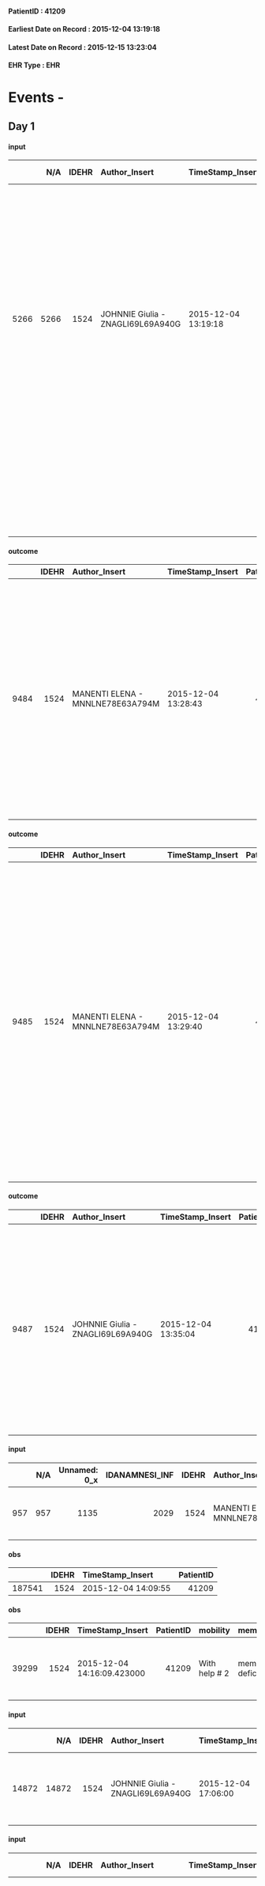 
#### PatientID : 41209
#### Earliest Date on Record : 2015-12-04 13:19:18
#### Latest Date on Record : 2015-12-15 13:23:04
#### EHR Type : EHR

# Events - 

## Day 1

#### input
|      |    N/A |   IDEHR | Author_Insert                     | TimeStamp_Insert    | EHRType   |   PatientID |   IDDigitalSignDocument | persone_vicine   |   Unnamed: 0_y |   IDANAMNESI_MED |   Non_Rilevabile_y | Note_Non_Rilevabile_y   | diagnosis                                                                                                                                                                                                                                                                                                                            |
|-----:|-------:|--------:|:----------------------------------|:--------------------|:----------|------------:|------------------------:|:-----------------|---------------:|-----------------:|-------------------:|:------------------------|:-------------------------------------------------------------------------------------------------------------------------------------------------------------------------------------------------------------------------------------------------------------------------------------------------------------------------------------|
| 5266 |   5266 |    1524 | JOHNNIE Giulia - ZNAGLI69L69A940G | 2015-12-04 13:19:18 | EHR       |       41209 |                  204978 | N/A              |           2791 |             3217 |                  0 | NR                      | Pz affetta da neoplasia renale sin a cellule chiare (voluminosa massa di 9,5x10 cm, ottobre 2015), mts polmonari diffuse (09/2014), pleuriche (10/2015), linfonodali mediastiniche, uterine (probabili), strato adiposo parete addominale (un nodulo solido di 15 mm). Versamento pleurico dx (a ottobre '15 sottoposto a talcaggio) |
|      |        |         |                                   |                     |           |             |                         |                  |                |                  |                    |                         | IN ANAMNESI: quadrantectomia mammaria sin nel 1996 per neoplasia; FA permanente; BPCO; diabete mellito tipo 2                                                                                                                                                                                                                        |

#### outcome
|      |   IDEHR | Author_Insert                    | TimeStamp_Insert    |   PatientID |   IDDigitalSignDocument |   IDPAI_VIDAS | opt_problem                                                |   opt_problem_num | opt_obiettivo                                                                                                   |   opt_obiettivo_num | ds_note                            | opt_stato_problema   |   opt_stato_problema_num | opt_interventi                                                                                                                                                                                                                                                                                                             |   opt_interventi_num |
|-----:|--------:|:---------------------------------|:--------------------|------------:|------------------------:|--------------:|:-----------------------------------------------------------|------------------:|:----------------------------------------------------------------------------------------------------------------|--------------------:|:-----------------------------------|:---------------------|-------------------------:|:---------------------------------------------------------------------------------------------------------------------------------------------------------------------------------------------------------------------------------------------------------------------------------------------------------------------------|---------------------:|
| 9484 |    1524 | MANENTI ELENA - MNNLNE78E63A794M | 2015-12-04 13:28:43 |       41209 |                  204999 |         11513 | Alteration or risk of impairment of lung function # 26 = 0 |                 3 | The patient will present deeper breaths with effective removal of the pulmonary secretions, if present # 43 = 0 |                   4 | pleural effusion, dyspnea at rest. | Open Problem # 1     |                        1 | Implementation PAI - Place the patient in a semi-sitting position and, if necessary, administer O2 therapy # 225 = 0; PAI Implementation - Have the patient breathe deeply and slowly # 226 = 0; PAI Implementation - Maintain adequate air humidification # 227 = 0; PAI Implementation - Monitor fluid balance # 228 = 0 |                    4 |

#### outcome
|      |   IDEHR | Author_Insert                    | TimeStamp_Insert    |   PatientID |   IDDigitalSignDocument |   IDPAI_VIDAS | opt_problem                         |   opt_problem_num | opt_obiettivo                                                                                                                                                                                           |   opt_obiettivo_num | opt_stato_problema   |   opt_stato_problema_num | opt_interventi                                                                                                                                                                                                                                                                                                                                                                                 |   opt_interventi_num |
|-----:|--------:|:---------------------------------|:--------------------|------------:|------------------------:|--------------:|:------------------------------------|------------------:|:--------------------------------------------------------------------------------------------------------------------------------------------------------------------------------------------------------|--------------------:|:---------------------|-------------------------:|:-----------------------------------------------------------------------------------------------------------------------------------------------------------------------------------------------------------------------------------------------------------------------------------------------------------------------------------------------------------------------------------------------|---------------------:|
| 9485 |    1524 | MANENTI ELENA - MNNLNE78E63A794M | 2015-12-04 13:29:40 |       41209 |                  205000 |         11514 | Deficit in the care of s√® # 25 = 0 |                 4 | Keep the remaining capacit√ † ¬ † in taking care of s√®, helping the patient to accept their limitations, considering himself in a realistic and objective (eating, bathing, dressing, delete) # 40 = 0 |                   4 | Open Problem # 1     |                        1 | Implementation PAI - Guarantee the patient's choices based on his / her desires # 92 = 0; Implementation PAI - Replace with respect to the already compromised activities # 93 = 0; Implementation PAI - Guarantee the right privacy # 91 = 0; Implementation PAI - Help the patient in the activities in which there is still participation by maintaining a non-judgmental attitude # 94 = 0 |                    4 |

#### outcome
|      |   IDEHR | Author_Insert                     | TimeStamp_Insert    |   PatientID |   IDDigitalSignDocument |   IDPAI_VIDAS | opt_problem                                                                |   opt_problem_num | opt_obiettivo                                                   |   opt_obiettivo_num | opt_stato_problema   |   opt_stato_problema_num | opt_interventi                                                                                                                                                                                                                                                                   |   opt_interventi_num |
|-----:|--------:|:----------------------------------|:--------------------|------------:|------------------------:|--------------:|:---------------------------------------------------------------------------|------------------:|:----------------------------------------------------------------|--------------------:|:---------------------|-------------------------:|:---------------------------------------------------------------------------------------------------------------------------------------------------------------------------------------------------------------------------------------------------------------------------------|---------------------:|
| 9487 |    1524 | JOHNNIE Giulia - ZNAGLI69L69A940G | 2015-12-04 13:35:04 |       41209 |                  205014 |         11516 | Alteration of comfort associated with chronic pain and / or acute # 29 = 0 |                 2 | The patient riferir√ † ¬ † a satisfactory pain control # 56 = 0 |                   1 | Open Problem # 1     |                        1 | Implementation PAI - Therapeutic adjustment # 441 = 0; Implementation PAI - Evaluate the efficacy of drug administration # 443 = 0; Counseling - Sharing with the patient the therapeutic path # 444 = 0; Counseling - Sharing with the caregiver the therapeutic path # 445 = 0 |                    2 |

#### input
|     |    N/A |   Unnamed: 0_x |   IDANAMNESI_INF |   IDEHR | Author_Insert                    | TimeStamp_Insert           | EHRType   |   PatientID |   IDDigitalSignDocument |   Non_Rilevabile_x | Note_Non_Rilevabile_x   | perc_salute                                         | elimination           | rapporti_fam   | persone_vicine     | Caregiver   | Religion     |
|----:|-------:|---------------:|-----------------:|--------:|:---------------------------------|:---------------------------|:----------|------------:|------------------------:|-------------------:|:------------------------|:----------------------------------------------------|:----------------------|:---------------|:-------------------|:------------|:-------------|
| 957 |    957 |           1135 |             2029 |    1524 | MANENTI ELENA - MNNLNE78E63A794M | 2015-12-04 13:55:16.397000 | EHR       |       41209 |                  205063 |                  0 | NR                      | perdit√ † Performance # 0, # 4 episodes of wheezing | constipated bowel # 1 | is # 0         | son lives in Turin | daughter    | Catholic # 0 |

#### obs
|        |   IDEHR | TimeStamp_Insert    |   PatientID |
|-------:|--------:|:--------------------|------------:|
| 187541 |    1524 | 2015-12-04 14:09:55 |       41209 |

#### obs
|       |   IDEHR | TimeStamp_Insert           |   PatientID | mobility      | memory_deficit      | active_diuresis     | asthenia   | dyspnoea    | motor_performance                                                                                  | cognitive_state   |
|------:|--------:|:---------------------------|------------:|:--------------|:--------------------|:--------------------|:-----------|:------------|:---------------------------------------------------------------------------------------------------|:------------------|
| 39299 |    1524 | 2015-12-04 14:16:09.423000 |       41209 | With help # 2 | memory deficits # 0 | active diuresis # 0 | Severe # 2 | at rest # 0 | 30% - Patient with directions to the hospital or home hospitalization, intensive home support # 03 | Polished # 2      |

#### input
|       |    N/A |   IDEHR | Author_Insert                     | TimeStamp_Insert    | EHRType   |   PatientID |   IDDigitalSignDocument | persone_vicine   |   Unnamed: 0_y.1 |   IDDIAGNOSI_ICD |   Non_Rilevabile_y.1 | Note_Non_Rilevabile_y.1   | I_ICD                                                   | II_ICD                                             | III_ICD                                           | IV_ICD                                                                               | V_ICD                                                                                     | VI_ICD                                                            | I_Anno   | II_Anno   | III_Anno   | IV_Anno   | They go   | I_Mese   |
|------:|-------:|--------:|:----------------------------------|:--------------------|:----------|------------:|------------------------:|:-----------------|-----------------:|-----------------:|---------------------:|:--------------------------|:--------------------------------------------------------|:---------------------------------------------------|:--------------------------------------------------|:-------------------------------------------------------------------------------------|:------------------------------------------------------------------------------------------|:------------------------------------------------------------------|:---------|:----------|:-----------|:----------|:----------|:---------|
| 14872 |  14872 |    1524 | JOHNNIE Giulia - ZNAGLI69L69A940G | 2015-12-04 17:06:00 | EHR       |       41209 |                  205310 | N/A              |              433 |              433 |                    0 | NR                        | 1890 - Tumori maligni del rene, eccetto la pelvi#2123=0 | 1970 - Tumori maligni secondari del polmone#2148=0 | 1972 - Tumori maligni secondari del pleura#2150=0 | 1961 - Tumori maligni secondari e non specificati dei linfonodi intratoracici#2141=0 | 19882 - Tumori maligni secondari di tumori maligni secondari degli organi genitali#2166=0 | 19889 - Tumori maligni secondari di altre sedi specificate#2167=0 | 2015#55  | 2014#54   | 2015#55    | 2015#55   | 2015#55   | 10#10    |

#### input
|      |    N/A |   IDEHR | Author_Insert                     | TimeStamp_Insert    | EHRType   |   PatientID |   IDDigitalSignDocument | persone_vicine   |   Unnamed: 0_y |   IDANAMNESI_MED |   Non_Rilevabile_y | Note_Non_Rilevabile_y   | diagnosis                                                                                                                                                                                                                                                                                                                            |
|-----:|-------:|--------:|:----------------------------------|:--------------------|:----------|------------:|------------------------:|:-----------------|---------------:|-----------------:|-------------------:|:------------------------|:-------------------------------------------------------------------------------------------------------------------------------------------------------------------------------------------------------------------------------------------------------------------------------------------------------------------------------------|
| 5267 |   5267 |    1524 | JOHNNIE Giulia - ZNAGLI69L69A940G | 2015-12-04 17:06:53 | EHR       |       41209 |                  205311 | N/A              |           2792 |             3218 |                  0 | NR                      | Pz affetta da neoplasia renale sin a cellule chiare (voluminosa massa di 9,5x10 cm, ottobre 2015), mts polmonari diffuse (09/2014), pleuriche (10/2015), linfonodali mediastiniche, uterine (probabili), strato adiposo parete addominale (un nodulo solido di 15 mm). Versamento pleurico dx (a ottobre '15 sottoposto a talcaggio) |
|      |        |         |                                   |                     |           |             |                         |                  |                |                  |                    |                         | IN ANAMNESI: quadrantectomia mammaria sin nel 1996 per neoplasia; FA permanente; BPCO; diabete mellito tipo 2                                                                                                                                                                                                                        |

#### input
|       |    N/A |   IDEHR | Author_Insert                        | TimeStamp_Insert    | EHRType   |   PatientID |   IDDigitalSignDocument | persone_vicine   |   Unnamed: 0_y.1 |   IDDIAGNOSI_ICD |   Non_Rilevabile_y.1 | Note_Non_Rilevabile_y.1   | I_ICD                                                   | II_ICD                                             | III_ICD                                           | IV_ICD                                                                               | V_ICD                                                                                     | VI_ICD                                                            | I_Anno   | II_Anno   | III_Anno   | IV_Anno   | They go   | I_Mese   |
|------:|-------:|--------:|:-------------------------------------|:--------------------|:----------|------------:|------------------------:|:-----------------|-----------------:|-----------------:|---------------------:|:--------------------------|:--------------------------------------------------------|:---------------------------------------------------|:--------------------------------------------------|:-------------------------------------------------------------------------------------|:------------------------------------------------------------------------------------------|:------------------------------------------------------------------|:---------|:----------|:-----------|:----------|:----------|:---------|
| 14874 |  14874 |    1524 | Calamida Fabrizio - CLMFRZ71S19F205R | 2015-12-04 17:10:36 | EHR       |       41209 |                  205321 | N/A              |              435 |              435 |                    0 | NR                        | 1890 - Tumori maligni del rene, eccetto la pelvi#2123=0 | 1970 - Tumori maligni secondari del polmone#2148=0 | 1972 - Tumori maligni secondari del pleura#2150=0 | 1961 - Tumori maligni secondari e non specificati dei linfonodi intratoracici#2141=0 | 19882 - Tumori maligni secondari di tumori maligni secondari degli organi genitali#2166=0 | 19889 - Tumori maligni secondari di altre sedi specificate#2167=0 | 2015#55  | 2014#54   | 2015#55    | 2015#55   | 2015#55   | 10#10    |

#### obs
|       |   IDEHR | TimeStamp_Insert           |   PatientID | personal_hygiene   | urine_elimination   | mobility      | memory_deficit      | active_diuresis     | asthenia   | dyspnoea    | motor_performance                                                                                  | mood                | diet            | cognitive_state   | feces_elimination   | consumption_help   |
|------:|--------:|:---------------------------|------------:|:-------------------|:--------------------|:--------------|:--------------------|:--------------------|:-----------|:------------|:---------------------------------------------------------------------------------------------------|:--------------------|:----------------|:------------------|:--------------------|:-------------------|
| 39313 |    1524 | 2015-12-04 17:14:25.383000 |       41209 | Employee # 4       | Employee # 4        | With help # 2 | memory deficits # 0 | active diuresis # 0 | Severe # 2 | at rest # 0 | 30% - Patient with directions to the hospital or home hospitalization, intensive home support # 03 | Closing itself # 01 | Homogenized # 2 | Polished # 2      | Employee # 4        | # 4 employees      |

#### obs
|        |   IDEHR | TimeStamp_Insert    |   PatientID |
|-------:|--------:|:--------------------|------------:|
| 187575 |    1524 | 2015-12-04 17:15:28 |       41209 |

#### obs
|        |   IDEHR | TimeStamp_Insert    |   PatientID |
|-------:|--------:|:--------------------|------------:|
| 136335 |    1524 | 2015-12-04 17:43:33 |       41209 |

#### obs
|        |   IDEHR | TimeStamp_Insert    |   PatientID |
|-------:|--------:|:--------------------|------------:|
| 187609 |    1524 | 2015-12-05 05:38:37 |       41209 |

#### obs
|       |   IDEHR | TimeStamp_Insert           |   PatientID | chk_ausili_presidi                   | dyspnoea    |
|------:|--------:|:---------------------------|------------:|:-------------------------------------|:------------|
| 84980 |    1524 | 2015-12-05 05:38:47.170000 |       41209 | absorbency # 0; bladder catheter # 3 | at rest # 0 |

#### obs
|        |   IDEHR | TimeStamp_Insert    |   PatientID |
|-------:|--------:|:--------------------|------------:|
| 136351 |    1524 | 2015-12-05 05:39:59 |       41209 |

#### obs
|       |   IDEHR | TimeStamp_Insert           |   PatientID | opt_cooperation   | chk_ausili_presidi                   | opt_care_giver   | asthenia   | dyspnoea    | motor_performance                                                | body_temp    | mood                              | diet     | cognitive_state   | consumption_help   |
|------:|--------:|:---------------------------|------------:|:------------------|:-------------------------------------|:-----------------|:-----------|:------------|:-----------------------------------------------------------------|:-------------|:----------------------------------|:---------|:------------------|:-------------------|
| 85001 |    1524 | 2015-12-05 12:21:43.283000 |       41209 | Collaborating # 0 | absorbency # 0; bladder catheter # 3 | This # 0         | Severe # 2 | at rest # 0 | unable to walk, transfers difficolt√ † with support operator # 3 | Apyrexia # 1 | demoralization # 03; sadness # 11 | soft # 1 | Polished # 2      | help with # 2      |

#### obs
|        |   IDEHR | TimeStamp_Insert    |   PatientID |
|-------:|--------:|:--------------------|------------:|
| 136368 |    1524 | 2015-12-05 12:22:15 |       41209 |


## Day 2

#### obs
|        |   IDEHR | TimeStamp_Insert    |   PatientID |
|-------:|--------:|:--------------------|------------:|
| 187634 |    1524 | 2015-12-05 13:53:53 |       41209 |

#### obs
|       |   IDEHR | TimeStamp_Insert           |   PatientID | chk_ausili_presidi                   | chk_ausili_incont   | asthenia   | dyspnoea    | body_temp    | agitation_behavior_freq   | diet            | cognitive_state          |
|------:|--------:|:---------------------------|------------:|:-------------------------------------|:--------------------|:-----------|:------------|:-------------|:--------------------------|:----------------|:-------------------------|
| 85012 |    1524 | 2015-12-05 16:06:17.050000 |       41209 | absorbency # 0; bladder catheter # 3 | absorbency # 0      | light # 0  | at rest # 0 | Apyrexia # 1 | quiet # 0                 | homogenized # 2 | confused - sometimes # 0 |

#### obs
|        |   IDEHR | TimeStamp_Insert    |   PatientID |
|-------:|--------:|:--------------------|------------:|
| 136380 |    1524 | 2015-12-05 16:07:36 |       41209 |

#### obs
|        |   IDEHR | TimeStamp_Insert    |   PatientID |
|-------:|--------:|:--------------------|------------:|
| 187644 |    1524 | 2015-12-05 16:15:53 |       41209 |

#### obs
|        |   IDEHR | TimeStamp_Insert    |   PatientID | pain_relief              |
|-------:|--------:|:--------------------|------------:|:-------------------------|
| 187666 |    1524 | 2015-12-06 03:15:53 |       41209 | 100% - Total Relief # 10 |

#### obs
|       |   IDEHR | TimeStamp_Insert           |   PatientID | chk_ausili_presidi                   | chk_ausili_incont   | asthenia   | dyspnoea    | body_temp    | agitation_behavior_freq   | cognitive_state          |
|------:|--------:|:---------------------------|------------:|:-------------------------------------|:--------------------|:-----------|:------------|:-------------|:--------------------------|:-------------------------|
| 85035 |    1524 | 2015-12-06 05:00:57.813000 |       41209 | absorbency # 0; bladder catheter # 3 | absorbency # 0      | light # 0  | at rest # 0 | Apyrexia # 1 | quiet # 0                 | confused - sometimes # 0 |

#### obs
|        |   IDEHR | TimeStamp_Insert    |   PatientID |
|-------:|--------:|:--------------------|------------:|
| 136399 |    1524 | 2015-12-06 05:01:20 |       41209 |

#### obs
|       |   IDEHR | TimeStamp_Insert           |   PatientID | motor_performance                                                                                  |
|------:|--------:|:---------------------------|------------:|:---------------------------------------------------------------------------------------------------|
| 39376 |    1524 | 2015-12-06 05:10:44.573000 |       41209 | 30% - Patient with directions to the hospital or home hospitalization, intensive home support # 03 |


## Day 3

#### obs
|       |   IDEHR | TimeStamp_Insert           |   PatientID | chk_ausili_presidi                   | chk_ausili_incont   | opt_care_giver   | asthenia   | dyspnoea    | motor_performance                                                | body_temp    | agitation_behavior_freq   | cognitive_state          |
|------:|--------:|:---------------------------|------------:|:-------------------------------------|:--------------------|:-----------------|:-----------|:------------|:-----------------------------------------------------------------|:-------------|:--------------------------|:-------------------------|
| 85046 |    1524 | 2015-12-06 13:44:47.410000 |       41209 | absorbency # 0; bladder catheter # 3 | absorbency # 0      | This # 0         | light # 0  | at rest # 0 | unable to walk, transfers difficolt√ † with support operator # 3 | Apyrexia # 1 | quiet # 0                 | confused - sometimes # 0 |

#### obs
|        |   IDEHR | TimeStamp_Insert    |   PatientID |
|-------:|--------:|:--------------------|------------:|
| 136411 |    1524 | 2015-12-06 13:45:45 |       41209 |

#### obs
|        |   IDEHR | TimeStamp_Insert    |   PatientID | pain_relief              |
|-------:|--------:|:--------------------|------------:|:-------------------------|
| 187698 |    1524 | 2015-12-06 13:48:03 |       41209 | 100% - Total Relief # 10 |

#### obs
|       |   IDEHR | TimeStamp_Insert           |   PatientID | opt_cooperation   | chk_ausili_presidi                      | opt_care_giver   | asthenia   | dyspnoea    | motor_performance                                                | body_temp    | mood                              | diet            | cognitive_state          | consumption_help   |
|------:|--------:|:---------------------------|------------:|:------------------|:----------------------------------------|:-----------------|:-----------|:------------|:-----------------------------------------------------------------|:-------------|:----------------------------------|:----------------|:-------------------------|:-------------------|
| 85063 |    1524 | 2015-12-06 17:27:43.083000 |       41209 | Collaborating # 0 | absorbency # 0; disposable sleepers # 1 | This # 0         | light # 0  | at rest # 0 | unable to walk, transfers difficolt√ † with support operator # 3 | Apyrexia # 1 | demoralization # 03; sadness # 11 | homogenized # 2 | confused - sometimes # 0 | help with # 2      |

#### obs
|        |   IDEHR | TimeStamp_Insert    |   PatientID |
|-------:|--------:|:--------------------|------------:|
| 136427 |    1524 | 2015-12-06 17:28:19 |       41209 |

#### obs
|        |   IDEHR | TimeStamp_Insert    |   PatientID | pain_relief              |
|-------:|--------:|:--------------------|------------:|:-------------------------|
| 187715 |    1524 | 2015-12-06 17:32:12 |       41209 | 100% - Total Relief # 10 |

#### obs
|       |   IDEHR | TimeStamp_Insert           |   PatientID | personal_hygiene   | mobility               | speech            | memory_deficit      | active_diuresis     | asthenia     | dyspnoea        | motor_performance                                                                                  | body_temp    | mood                                                                | diet            | cognitive_state          | feces_elimination      | consumption_help   |
|------:|--------:|:---------------------------|------------:|:-------------------|:-----------------------|:------------------|:--------------------|:--------------------|:-------------|:----------------|:---------------------------------------------------------------------------------------------------|:-------------|:--------------------------------------------------------------------|:----------------|:-------------------------|:-----------------------|:-------------------|
| 39402 |    1524 | 2015-12-06 23:12:28.190000 |       41209 | Employee # 4       | With help and aids # 3 | fluent speech # 0 | memory deficits # 0 | active diuresis # 0 | Moderate # 1 | mild strain # 1 | 30% - Patient with directions to the hospital or home hospitalization, intensive home support # 03 | Apyrexia # 0 | disappointing # 02; demoralization # 03; # 08 fear, loneliness # 12 | Homogenized # 2 | confused - sometimes # 0 | With help and aids # 3 | # 4 employees      |

#### obs
|        |   IDEHR | TimeStamp_Insert    |   PatientID | pain_relief              |
|-------:|--------:|:--------------------|------------:|:-------------------------|
| 187719 |    1524 | 2015-12-06 23:13:11 |       41209 | 100% - Total Relief # 10 |

#### obs
|       |   IDEHR | TimeStamp_Insert           |   PatientID | chk_ausili_presidi   | body_temp    |
|------:|--------:|:---------------------------|------------:|:---------------------|:-------------|
| 85065 |    1524 | 2015-12-07 06:41:43.240000 |       41209 | absorbency # 0       | Apyrexia # 1 |

#### obs
|        |   IDEHR | TimeStamp_Insert    |   PatientID |
|-------:|--------:|:--------------------|------------:|
| 136429 |    1524 | 2015-12-07 06:42:12 |       41209 |

#### obs
|       |   IDEHR | TimeStamp_Insert           |   PatientID | personal_hygiene   | mobility               | speech            | memory_deficit      | active_diuresis     | asthenia     | dyspnoea        | motor_performance                                                                                  | body_temp    | mood                                                                | diet            | cognitive_state          | feces_elimination      | consumption_help   |
|------:|--------:|:---------------------------|------------:|:-------------------|:-----------------------|:------------------|:--------------------|:--------------------|:-------------|:----------------|:---------------------------------------------------------------------------------------------------|:-------------|:--------------------------------------------------------------------|:----------------|:-------------------------|:-----------------------|:-------------------|
| 39420 |    1524 | 2015-12-07 10:50:00.727000 |       41209 | Employee # 4       | With help and aids # 3 | fluent speech # 0 | memory deficits # 0 | active diuresis # 0 | Moderate # 1 | mild strain # 1 | 30% - Patient with directions to the hospital or home hospitalization, intensive home support # 03 | Apyrexia # 0 | disappointing # 02; demoralization # 03; # 08 fear, loneliness # 12 | Homogenized # 2 | confused - sometimes # 0 | With help and aids # 3 | # 4 employees      |

#### obs
|        |   IDEHR | TimeStamp_Insert    |   PatientID | pain_relief              |
|-------:|--------:|:--------------------|------------:|:-------------------------|
| 187769 |    1524 | 2015-12-07 10:50:45 |       41209 | 100% - Total Relief # 10 |

#### obs
|       |   IDEHR | TimeStamp_Insert           |   PatientID | opt_cooperation   | chk_ausili_presidi   | asthenia     | motor_performance              | body_temp    | diet            | cognitive_state          | consumption_help   |
|------:|--------:|:---------------------------|------------:|:------------------|:---------------------|:-------------|:-------------------------------|:-------------|:----------------|:-------------------------|:-------------------|
| 85106 |    1524 | 2015-12-07 12:50:23.193000 |       41209 | Collaborating # 0 | absorbency # 0       | Moderate # 1 | bedridden, nontransferable # 5 | Apyrexia # 1 | homogenized # 2 | confused - sometimes # 0 | # 4 employees      |

#### obs
|        |   IDEHR | TimeStamp_Insert    |   PatientID |
|-------:|--------:|:--------------------|------------:|
| 136463 |    1524 | 2015-12-07 12:50:57 |       41209 |


## Day 4

#### obs
|        |   IDEHR | TimeStamp_Insert    |   PatientID | pain_relief              |
|-------:|--------:|:--------------------|------------:|:-------------------------|
| 187857 |    1524 | 2015-12-07 16:15:51 |       41209 | 100% - Total Relief # 10 |

#### obs
|       |   IDEHR | TimeStamp_Insert           |   PatientID | chk_ausili_presidi   | chk_ausili_incont   | opt_care_giver   | asthenia     | dyspnoea    | motor_performance                                                | body_temp    | diet            | consumption_help   |
|------:|--------:|:---------------------------|------------:|:---------------------|:--------------------|:-----------------|:-------------|:------------|:-----------------------------------------------------------------|:-------------|:----------------|:-------------------|
| 85115 |    1524 | 2015-12-07 16:55:41.277000 |       41209 | absorbency # 0       | absorbency # 0      | This # 0         | Moderate # 1 | at rest # 0 | unable to walk, transfers difficolt√ † with support operator # 3 | Apyrexia # 1 | homogenized # 2 | help with # 2      |

#### obs
|        |   IDEHR | TimeStamp_Insert    |   PatientID |
|-------:|--------:|:--------------------|------------:|
| 136470 |    1524 | 2015-12-07 16:56:22 |       41209 |

#### obs
|       |   IDEHR | TimeStamp_Insert           |   PatientID | chk_ausili_presidi   | dyspnoea    |
|------:|--------:|:---------------------------|------------:|:---------------------|:------------|
| 85125 |    1524 | 2015-12-08 06:30:34.177000 |       41209 | absorbency # 0       | at rest # 0 |

#### obs
|        |   IDEHR | TimeStamp_Insert    |   PatientID |
|-------:|--------:|:--------------------|------------:|
| 136480 |    1524 | 2015-12-08 06:31:14 |       41209 |

#### obs
|        |   IDEHR | TimeStamp_Insert    |   PatientID | pain_relief              |
|-------:|--------:|:--------------------|------------:|:-------------------------|
| 187901 |    1524 | 2015-12-08 06:39:14 |       41209 | 100% - Total Relief # 10 |

#### obs
|       |   IDEHR | TimeStamp_Insert           |   PatientID | asthenia   | motor_performance                                                                                  |
|------:|--------:|:---------------------------|------------:|:-----------|:---------------------------------------------------------------------------------------------------|
| 39461 |    1524 | 2015-12-08 06:42:38.287000 |       41209 | Severe # 2 | 30% - Patient with directions to the hospital or home hospitalization, intensive home support # 03 |

#### obs
|       |   IDEHR | TimeStamp_Insert           |   PatientID | personal_hygiene   | mobility               | speech            | memory_deficit      | active_diuresis     | asthenia     | dyspnoea        | motor_performance                                                                                  | body_temp    | mood                                                                | diet            | cognitive_state          | feces_elimination      | consumption_help   |
|------:|--------:|:---------------------------|------------:|:-------------------|:-----------------------|:------------------|:--------------------|:--------------------|:-------------|:----------------|:---------------------------------------------------------------------------------------------------|:-------------|:--------------------------------------------------------------------|:----------------|:-------------------------|:-----------------------|:-------------------|
| 39468 |    1524 | 2015-12-08 08:04:41.997000 |       41209 | Employee # 4       | With help and aids # 3 | fluent speech # 0 | memory deficits # 0 | active diuresis # 0 | Moderate # 1 | mild strain # 1 | 30% - Patient with directions to the hospital or home hospitalization, intensive home support # 03 | Apyrexia # 0 | disappointing # 02; demoralization # 03; # 08 fear, loneliness # 12 | Homogenized # 2 | confused - sometimes # 0 | With help and aids # 3 | # 4 employees      |

#### obs
|        |   IDEHR | TimeStamp_Insert    |   PatientID | pain_relief              |
|-------:|--------:|:--------------------|------------:|:-------------------------|
| 187908 |    1524 | 2015-12-08 08:05:23 |       41209 | 100% - Total Relief # 10 |

#### obs
|       |   IDEHR | TimeStamp_Insert           |   PatientID | chk_ausili_presidi   | opt_care_giver   | asthenia     | dyspnoea    | motor_performance              | body_temp    | agitation_behavior_freq   | mood                    | diet            | cognitive_state   | consumption_help   |
|------:|--------:|:---------------------------|------------:|:---------------------|:-----------------|:-------------|:------------|:-------------------------------|:-------------|:--------------------------|:------------------------|:----------------|:------------------|:-------------------|
| 85157 |    1524 | 2015-12-08 12:58:17.537000 |       41209 | absorbency # 0       | This # 0         | Moderate # 1 | at rest # 0 | bedridden, nontransferable # 5 | Apyrexia # 1 | quiet # 0                 | Fear # 08; sadness # 11 | homogenized # 2 | Polished # 2      | help with # 2      |

#### obs
|        |   IDEHR | TimeStamp_Insert    |   PatientID |
|-------:|--------:|:--------------------|------------:|
| 136507 |    1524 | 2015-12-08 12:58:52 |       41209 |


## Day 5

#### obs
|       |   IDEHR | TimeStamp_Insert           |   PatientID | chk_ausili_presidi   | chk_ausili_incont   | opt_care_giver   | asthenia     | dyspnoea    | motor_performance                                                | body_temp    | diet            | consumption_help   |
|------:|--------:|:---------------------------|------------:|:---------------------|:--------------------|:-----------------|:-------------|:------------|:-----------------------------------------------------------------|:-------------|:----------------|:-------------------|
| 85165 |    1524 | 2015-12-08 16:05:43.260000 |       41209 | absorbency # 0       | absorbency # 0      | This # 0         | Moderate # 1 | at rest # 0 | unable to walk, transfers difficolt√ † with support operator # 3 | Apyrexia # 1 | homogenized # 2 | help with # 2      |

#### obs
|        |   IDEHR | TimeStamp_Insert    |   PatientID |
|-------:|--------:|:--------------------|------------:|
| 136513 |    1524 | 2015-12-08 16:06:17 |       41209 |

#### obs
|       |   IDEHR | TimeStamp_Insert           |   PatientID | personal_hygiene   | mobility               | speech            | memory_deficit      | active_diuresis     | asthenia     | dyspnoea        | motor_performance                                                                                  | body_temp    | mood                                                                | diet            | cognitive_state          | feces_elimination      | consumption_help   |
|------:|--------:|:---------------------------|------------:|:-------------------|:-----------------------|:------------------|:--------------------|:--------------------|:-------------|:----------------|:---------------------------------------------------------------------------------------------------|:-------------|:--------------------------------------------------------------------|:----------------|:-------------------------|:-----------------------|:-------------------|
| 39517 |    1524 | 2015-12-08 17:14:07.267000 |       41209 | Employee # 4       | With help and aids # 3 | fluent speech # 0 | memory deficits # 0 | active diuresis # 0 | Moderate # 1 | mild strain # 1 | 30% - Patient with directions to the hospital or home hospitalization, intensive home support # 03 | Apyrexia # 0 | disappointing # 02; demoralization # 03; # 08 fear, loneliness # 12 | Homogenized # 2 | confused - sometimes # 0 | With help and aids # 3 | # 4 employees      |

#### obs
|        |   IDEHR | TimeStamp_Insert    |   PatientID | pain_relief              |
|-------:|--------:|:--------------------|------------:|:-------------------------|
| 187984 |    1524 | 2015-12-08 17:14:34 |       41209 | 100% - Total Relief # 10 |

#### obs
|       |   IDEHR | TimeStamp_Insert           |   PatientID | motor_performance                                                                                  |
|------:|--------:|:---------------------------|------------:|:---------------------------------------------------------------------------------------------------|
| 39525 |    1524 | 2015-12-09 05:26:31.500000 |       41209 | 30% - Patient with directions to the hospital or home hospitalization, intensive home support # 03 |

#### obs
|        |   IDEHR | TimeStamp_Insert    |   PatientID | pain_relief              |
|-------:|--------:|:--------------------|------------:|:-------------------------|
| 187994 |    1524 | 2015-12-09 05:26:57 |       41209 | 100% - Total Relief # 10 |

#### obs
|       |   IDEHR | TimeStamp_Insert           |   PatientID | chk_ausili_presidi   | chk_ausili_incont   | dyspnoea    |
|------:|--------:|:---------------------------|------------:|:---------------------|:--------------------|:------------|
| 85188 |    1524 | 2015-12-09 07:01:55.183000 |       41209 | absorbency # 0       | absorbency # 0      | at rest # 0 |

#### obs
|        |   IDEHR | TimeStamp_Insert    |   PatientID |
|-------:|--------:|:--------------------|------------:|
| 136538 |    1524 | 2015-12-09 07:02:32 |       41209 |

#### obs
|        |   IDEHR | TimeStamp_Insert    |   PatientID | pain_relief              |
|-------:|--------:|:--------------------|------------:|:-------------------------|
| 188013 |    1524 | 2015-12-09 09:33:53 |       41209 | 100% - Total Relief # 10 |

#### obs
|       |   IDEHR | TimeStamp_Insert           |   PatientID | opt_cooperation   | chk_ausili_presidi   | opt_care_giver   | asthenia   | dyspnoea    | motor_performance           | body_temp    | agitation_behavior_freq   | diet     | cognitive_state          | consumption_help   |
|------:|--------:|:---------------------------|------------:|:------------------|:---------------------|:-----------------|:-----------|:------------|:----------------------------|:-------------|:--------------------------|:---------|:-------------------------|:-------------------|
| 85213 |    1524 | 2015-12-09 12:23:03.623000 |       41209 | uncooperative # 1 | absorbency # 0       | This # 0         | Severe # 2 | at rest # 0 | transfers with the lift # 4 | Apyrexia # 1 | quiet # 0                 | soft # 1 | confused - sometimes # 0 | Independent # 0    |

#### obs
|        |   IDEHR | TimeStamp_Insert    |   PatientID |
|-------:|--------:|:--------------------|------------:|
| 136557 |    1524 | 2015-12-09 12:23:33 |       41209 |


## Day 6

#### obs
|        |   IDEHR | TimeStamp_Insert    |   PatientID | pain_relief              |
|-------:|--------:|:--------------------|------------:|:-------------------------|
| 188086 |    1524 | 2015-12-09 15:57:48 |       41209 | 100% - Total Relief # 10 |

#### obs
|        |   IDEHR | TimeStamp_Insert           |   PatientID |
|-------:|--------:|:---------------------------|------------:|
| 122457 |    1524 | 2015-12-09 16:58:34.530000 |       41209 |

#### obs
|       |   IDEHR | TimeStamp_Insert           |   PatientID | opt_cooperation   | chk_ausili_presidi                   | opt_care_giver   | asthenia     | dyspnoea    | body_temp    | agitation_behavior_freq   |
|------:|--------:|:---------------------------|------------:|:------------------|:-------------------------------------|:-----------------|:-------------|:------------|:-------------|:--------------------------|
| 85231 |    1524 | 2015-12-09 18:12:00.387000 |       41209 | Collaborating # 0 | absorbency # 0; bladder catheter # 3 | This # 0         | Moderate # 1 | at rest # 0 | Apyrexia # 1 | quiet # 0                 |

#### obs
|       |   IDEHR | TimeStamp_Insert           |   PatientID | opt_cooperation   | chk_ausili_presidi   | opt_care_giver   | dyspnoea    | body_temp    | agitation_behavior_freq   | diet            | consumption_help   |
|------:|--------:|:---------------------------|------------:|:------------------|:---------------------|:-----------------|:------------|:-------------|:--------------------------|:----------------|:-------------------|
| 85232 |    1524 | 2015-12-09 18:14:46.647000 |       41209 | Collaborating # 0 | absorbency # 0       | This # 0         | at rest # 0 | Apyrexia # 1 | quiet # 0                 | homogenized # 2 | help with # 2      |

#### obs
|        |   IDEHR | TimeStamp_Insert    |   PatientID |
|-------:|--------:|:--------------------|------------:|
| 136574 |    1524 | 2015-12-09 18:15:32 |       41209 |

#### obs
|       |   IDEHR | TimeStamp_Insert           |   PatientID | chk_ausili_presidi   | chk_ausili_incont   | dyspnoea    | body_temp    |
|------:|--------:|:---------------------------|------------:|:---------------------|:--------------------|:------------|:-------------|
| 85233 |    1524 | 2015-12-10 05:13:16.527000 |       41209 | absorbency # 0       | absorbency # 0      | at rest # 0 | Apyrexia # 1 |

#### obs
|        |   IDEHR | TimeStamp_Insert    |   PatientID |
|-------:|--------:|:--------------------|------------:|
| 136575 |    1524 | 2015-12-10 05:13:47 |       41209 |

#### obs
|       |   IDEHR | TimeStamp_Insert           |   PatientID | personal_hygiene   | mobility      | active_diuresis     | motor_performance                                                                                  | body_temp    | diet            | cognitive_state   | consumption_help   |
|------:|--------:|:---------------------------|------------:|:-------------------|:--------------|:--------------------|:---------------------------------------------------------------------------------------------------|:-------------|:----------------|:------------------|:-------------------|
| 39571 |    1524 | 2015-12-10 05:28:04.380000 |       41209 | Independent # 0    | With help # 2 | active diuresis # 0 | 30% - Patient with directions to the hospital or home hospitalization, intensive home support # 03 | Apyrexia # 0 | Homogenized # 2 | Polished # 2      | help with # 2      |

#### obs
|        |   IDEHR | TimeStamp_Insert    |   PatientID | pain_relief              |
|-------:|--------:|:--------------------|------------:|:-------------------------|
| 188107 |    1524 | 2015-12-10 05:28:57 |       41209 | 100% - Total Relief # 10 |

#### obs
|        |   IDEHR | TimeStamp_Insert    |   PatientID | pain_relief              |
|-------:|--------:|:--------------------|------------:|:-------------------------|
| 188122 |    1524 | 2015-12-10 09:36:53 |       41209 | 100% - Total Relief # 10 |

#### obs
|        |   IDEHR | TimeStamp_Insert           |   PatientID | opt_attitude   | motor_performance                                                |
|-------:|--------:|:---------------------------|------------:|:---------------|:-----------------------------------------------------------------|
| 119219 |    1524 | 2015-12-10 11:45:11.553000 |       41209 | Available # 1  | unable to walk, transfers difficolt√ † with support operator # 3 |

#### obs
|       |   IDEHR | TimeStamp_Insert           |   PatientID | opt_cooperation   | chk_ausili_presidi                   | opt_care_giver   | chk_bowel_symptoms   | asthenia   | dyspnoea    | motor_performance                                                | body_temp    | diet            | cognitive_state          | consumption_help   |
|------:|--------:|:---------------------------|------------:|:------------------|:-------------------------------------|:-----------------|:---------------------|:-----------|:------------|:-----------------------------------------------------------------|:-------------|:----------------|:-------------------------|:-------------------|
| 85269 |    1524 | 2015-12-10 12:07:16.510000 |       41209 | uncooperative # 1 | absorbency # 0; bladder catheter # 3 | This # 0         | use aids # 1         | light # 0  | at rest # 0 | unable to walk, transfers difficolt√ † with support operator # 3 | Apyrexia # 1 | homogenized # 2 | confused - sometimes # 0 | help with # 2      |

#### obs
|        |   IDEHR | TimeStamp_Insert    |   PatientID |
|-------:|--------:|:--------------------|------------:|
| 136605 |    1524 | 2015-12-10 12:08:35 |       41209 |


## Day 7

#### obs
|       |   IDEHR | TimeStamp_Insert           |   PatientID | opt_cooperation   | chk_ausili_presidi   | opt_care_giver   | chk_bowel_symptoms   | asthenia   | dyspnoea    | motor_performance                                                | body_temp    | diet     | cognitive_state          | consumption_help   |
|------:|--------:|:---------------------------|------------:|:------------------|:---------------------|:-----------------|:---------------------|:-----------|:------------|:-----------------------------------------------------------------|:-------------|:---------|:-------------------------|:-------------------|
| 85284 |    1524 | 2015-12-10 16:39:23.313000 |       41209 | uncooperative # 1 | absorbency # 0       | This # 0         | use aids # 1         | light # 0  | at rest # 0 | unable to walk, transfers difficolt√ † with support operator # 3 | Apyrexia # 1 | soft # 1 | confused - sometimes # 0 | help with # 2      |

#### obs
|        |   IDEHR | TimeStamp_Insert    |   PatientID |
|-------:|--------:|:--------------------|------------:|
| 136617 |    1524 | 2015-12-10 16:39:53 |       41209 |

#### obs
|        |   IDEHR | TimeStamp_Insert    |   PatientID | pain_relief              |
|-------:|--------:|:--------------------|------------:|:-------------------------|
| 188249 |    1524 | 2015-12-11 03:09:15 |       41209 | 100% - Total Relief # 10 |

#### outcome
|       |   IDEHR | Author_Insert                     | TimeStamp_Insert    |   PatientID |   IDDigitalSignDocument |   IDPAI_VIDAS | opt_problem                                                                |   opt_problem_num | opt_obiettivo                                                   |   opt_obiettivo_num | opt_stato_problema   |   opt_stato_problema_num | opt_interventi                                                                                                                                                                                                                                                                   |   opt_interventi_num |
|------:|--------:|:----------------------------------|:--------------------|------------:|------------------------:|--------------:|:---------------------------------------------------------------------------|------------------:|:----------------------------------------------------------------|--------------------:|:---------------------|-------------------------:|:---------------------------------------------------------------------------------------------------------------------------------------------------------------------------------------------------------------------------------------------------------------------------------|---------------------:|
| 10287 |    1524 | DE OLD ROSELLA - DVCRLL64B64F205S | 2015-12-11 03:44:59 |       41209 |                  210798 |         12316 | Alteration of comfort associated with chronic pain and / or acute # 29 = 0 |                 2 | The patient riferir√ † ¬ † a satisfactory pain control # 56 = 0 |                   1 | Open Problem # 1     |                        1 | Implementation PAI - Therapeutic adjustment # 441 = 0; Implementation PAI - Evaluate the efficacy of drug administration # 443 = 0; Counseling - Sharing with the patient the therapeutic path # 444 = 0; Counseling - Sharing with the caregiver the therapeutic path # 445 = 0 |                    2 |

#### outcome
|       |   IDEHR | Author_Insert                     | TimeStamp_Insert    |   PatientID |   IDDigitalSignDocument |   IDPAI_VIDAS | opt_problem                                                |   opt_problem_num | opt_obiettivo                                                                                                   |   opt_obiettivo_num | ds_note                           | opt_stato_problema   |   opt_stato_problema_num | opt_interventi                                                                                                                                                                                                                                                                                                             |   opt_interventi_num |
|------:|--------:|:----------------------------------|:--------------------|------------:|------------------------:|--------------:|:-----------------------------------------------------------|------------------:|:----------------------------------------------------------------------------------------------------------------|--------------------:|:----------------------------------|:---------------------|-------------------------:|:---------------------------------------------------------------------------------------------------------------------------------------------------------------------------------------------------------------------------------------------------------------------------------------------------------------------------|---------------------:|
| 10288 |    1524 | DE OLD ROSELLA - DVCRLL64B64F205S | 2015-12-11 03:45:52 |       41209 |                  210799 |         12317 | Alteration or risk of impairment of lung function # 26 = 0 |                 3 | The patient will present deeper breaths with effective removal of the pulmonary secretions, if present # 43 = 0 |                   4 | goal to constantly monitor, renew | Open Problem # 1     |                        1 | Implementation PAI - Place the patient in a semi-sitting position and, if necessary, administer O2 therapy # 225 = 0; PAI Implementation - Have the patient breathe deeply and slowly # 226 = 0; PAI Implementation - Maintain adequate air humidification # 227 = 0; PAI Implementation - Monitor fluid balance # 228 = 0 |                    4 |

#### outcome
|       |   IDEHR | Author_Insert                     | TimeStamp_Insert    |   PatientID |   IDDigitalSignDocument |   IDPAI_VIDAS | opt_problem                         |   opt_problem_num | opt_obiettivo                                                                                                                                                                                           |   opt_obiettivo_num | ds_note                           | opt_stato_problema   |   opt_stato_problema_num | opt_interventi                                                                                                                                                                                                                                                                                                                                                                                 |   opt_interventi_num |
|------:|--------:|:----------------------------------|:--------------------|------------:|------------------------:|--------------:|:------------------------------------|------------------:|:--------------------------------------------------------------------------------------------------------------------------------------------------------------------------------------------------------|--------------------:|:----------------------------------|:---------------------|-------------------------:|:-----------------------------------------------------------------------------------------------------------------------------------------------------------------------------------------------------------------------------------------------------------------------------------------------------------------------------------------------------------------------------------------------|---------------------:|
| 10289 |    1524 | DE OLD ROSELLA - DVCRLL64B64F205S | 2015-12-11 03:46:54 |       41209 |                  210800 |         12318 | Deficit in the care of s√® # 25 = 0 |                 4 | Keep the remaining capacit√ † ¬ † in taking care of s√®, helping the patient to accept their limitations, considering himself in a realistic and objective (eating, bathing, dressing, delete) # 40 = 0 |                   4 | goal to constantly monitor, renew | Open Problem # 1     |                        1 | Implementation PAI - Guarantee the patient's choices based on his / her desires # 92 = 0; Implementation PAI - Replace with respect to the already compromised activities # 93 = 0; Implementation PAI - Guarantee the right privacy # 91 = 0; Implementation PAI - Help the patient in the activities in which there is still participation by maintaining a non-judgmental attitude # 94 = 0 |                    4 |

#### obs
|       |   IDEHR | TimeStamp_Insert           |   PatientID | motor_performance                                                                                  |
|------:|--------:|:---------------------------|------------:|:---------------------------------------------------------------------------------------------------|
| 39629 |    1524 | 2015-12-11 04:48:23.803000 |       41209 | 30% - Patient with directions to the hospital or home hospitalization, intensive home support # 03 |

#### obs
|       |   IDEHR | TimeStamp_Insert           |   PatientID | chk_ausili_presidi                   | dyspnoea    | body_temp    | agitation_behavior_freq   |
|------:|--------:|:---------------------------|------------:|:-------------------------------------|:------------|:-------------|:--------------------------|
| 85303 |    1524 | 2015-12-11 05:14:37.640000 |       41209 | absorbency # 0; bladder catheter # 3 | at rest # 0 | Apyrexia # 1 | quiet # 0                 |

#### obs
|        |   IDEHR | TimeStamp_Insert    |   PatientID |
|-------:|--------:|:--------------------|------------:|
| 136631 |    1524 | 2015-12-11 05:15:11 |       41209 |

#### obs
|      |   IDEHR | TimeStamp_Insert           |   PatientID | opt_hypotrophy   | anorexia     | asthenia   | dyspnoea              | body_temp    | agitation_behavior_freq   | mood        |
|-----:|--------:|:---------------------------|------------:|:-----------------|:-------------|:-----------|:----------------------|:-------------|:--------------------------|:------------|
| 4495 |    1524 | 2015-12-11 11:23:36.727000 |       41209 | Hypotrophy # 0   | Anorexia # 0 | Severe # 3 | applicant at rest # 5 | Apyrexia # 0 | quiet # 0                 | Apathy # 00 |

#### obs
|        |   IDEHR | TimeStamp_Insert    |   PatientID | pain_relief              |
|-------:|--------:|:--------------------|------------:|:-------------------------|
| 188282 |    1524 | 2015-12-11 11:24:03 |       41209 | 100% - Total Relief # 10 |

#### obs
|       |   IDEHR | TimeStamp_Insert           |   PatientID | opt_cooperation   | chk_ausili_presidi   | chk_ausili_incont   | opt_care_giver               | asthenia   | dyspnoea        | motor_performance                                                | body_temp    | agitation_behavior_freq   | diet            | cognitive_state          | consumption_help   |
|------:|--------:|:---------------------------|------------:|:------------------|:---------------------|:--------------------|:-----------------------------|:-----------|:----------------|:-----------------------------------------------------------------|:-------------|:--------------------------|:----------------|:-------------------------|:-------------------|
| 85326 |    1524 | 2015-12-11 12:05:37.810000 |       41209 | Collaborating # 0 | absorbency # 0       | absorbency # 0      | occasionally lives there # 1 | light # 0  | mild strain # 1 | unable to walk, transfers difficolt√ † with support operator # 3 | Apyrexia # 1 | quiet # 0                 | homogenized # 2 | confused - sometimes # 0 | # 4 employees      |

#### obs
|        |   IDEHR | TimeStamp_Insert    |   PatientID |
|-------:|--------:|:--------------------|------------:|
| 136649 |    1524 | 2015-12-11 12:06:52 |       41209 |

#### obs
|        |   IDEHR | TimeStamp_Insert    |   PatientID | pain_relief              |
|-------:|--------:|:--------------------|------------:|:-------------------------|
| 188303 |    1524 | 2015-12-11 13:06:26 |       41209 | 100% - Total Relief # 10 |


## Day 8

#### obs
|        |   IDEHR | TimeStamp_Insert           |   PatientID |
|-------:|--------:|:---------------------------|------------:|
| 122475 |    1524 | 2015-12-11 15:34:32.473000 |       41209 |

#### obs
|        |   IDEHR | TimeStamp_Insert    |   PatientID | pain_relief              |
|-------:|--------:|:--------------------|------------:|:-------------------------|
| 188344 |    1524 | 2015-12-11 16:46:40 |       41209 | 100% - Total Relief # 10 |

#### obs
|       |   IDEHR | TimeStamp_Insert           |   PatientID | chk_ausili_presidi   | asthenia     | dyspnoea    | body_temp    | diet            | cognitive_state          | consumption_help   |
|------:|--------:|:---------------------------|------------:|:---------------------|:-------------|:------------|:-------------|:----------------|:-------------------------|:-------------------|
| 85334 |    1524 | 2015-12-11 17:13:56.087000 |       41209 | absorbency # 0       | Moderate # 1 | at rest # 0 | Apyrexia # 1 | homogenized # 2 | confused - sometimes # 0 | Independent # 0    |

#### obs
|        |   IDEHR | TimeStamp_Insert    |   PatientID |
|-------:|--------:|:--------------------|------------:|
| 136656 |    1524 | 2015-12-11 17:15:46 |       41209 |

#### obs
|        |   IDEHR | TimeStamp_Insert    |   PatientID | pain_relief              |
|-------:|--------:|:--------------------|------------:|:-------------------------|
| 188380 |    1524 | 2015-12-12 06:02:00 |       41209 | 100% - Total Relief # 10 |

#### obs
|       |   IDEHR | TimeStamp_Insert           |   PatientID | personal_hygiene   | mobility      | speech            | active_diuresis     | lack_of_appetite     | asthenia   | dyspnoea    | motor_performance                                                                                  | body_temp    | diet            | consumption_help   |
|------:|--------:|:---------------------------|------------:|:-------------------|:--------------|:------------------|:--------------------|:---------------------|:-----------|:------------|:---------------------------------------------------------------------------------------------------|:-------------|:----------------|:-------------------|
| 39683 |    1524 | 2015-12-12 06:07:39.750000 |       41209 | Employee # 4       | With help # 2 | fluent speech # 0 | active diuresis # 0 | loss of appetite # 0 | Severe # 2 | at rest # 0 | 30% - Patient with directions to the hospital or home hospitalization, intensive home support # 03 | Apyrexia # 0 | Homogenized # 2 | # 4 employees      |

#### obs
|       |   IDEHR | TimeStamp_Insert           |   PatientID | chk_ausili_presidi   | asthenia     | dyspnoea    | body_temp    | diet            | cognitive_state          | consumption_help   |
|------:|--------:|:---------------------------|------------:|:---------------------|:-------------|:------------|:-------------|:----------------|:-------------------------|:-------------------|
| 85350 |    1524 | 2015-12-12 06:19:41.023000 |       41209 | absorbency # 0       | Moderate # 1 | at rest # 0 | Apyrexia # 1 | homogenized # 2 | confused - sometimes # 0 | Independent # 0    |

#### obs
|        |   IDEHR | TimeStamp_Insert    |   PatientID |
|-------:|--------:|:--------------------|------------:|
| 136671 |    1524 | 2015-12-12 06:20:31 |       41209 |

#### obs
|        |   IDEHR | TimeStamp_Insert    |   PatientID | pain_relief              |
|-------:|--------:|:--------------------|------------:|:-------------------------|
| 188397 |    1524 | 2015-12-12 10:54:06 |       41209 | 100% - Total Relief # 10 |

#### obs
|       |   IDEHR | TimeStamp_Insert           |   PatientID | opt_cooperation   | chk_ausili_presidi   | opt_care_giver   | asthenia   | dyspnoea    | motor_performance              | body_temp    | agitation_behavior_freq   | diet            | cognitive_state          | consumption_help   |
|------:|--------:|:---------------------------|------------:|:------------------|:---------------------|:-----------------|:-----------|:------------|:-------------------------------|:-------------|:--------------------------|:----------------|:-------------------------|:-------------------|
| 85373 |    1524 | 2015-12-12 11:50:04.403000 |       41209 | uncooperative # 1 | absorbency # 0       | This # 0         | Severe # 2 | at rest # 0 | bedridden, nontransferable # 5 | Apyrexia # 1 | quiet # 0                 | homogenized # 2 | confused - sometimes # 0 | help with # 2      |

#### obs
|        |   IDEHR | TimeStamp_Insert    |   PatientID |
|-------:|--------:|:--------------------|------------:|
| 136693 |    1524 | 2015-12-12 11:50:40 |       41209 |


## Day 9

#### obs
|      |   IDEHR | TimeStamp_Insert           |   PatientID | opt_hypotrophy   | anorexia     | asthenia   | dyspnoea              | body_temp    | agitation_behavior_freq   | cognitive_state   |
|-----:|--------:|:---------------------------|------------:|:-----------------|:-------------|:-----------|:----------------------|:-------------|:--------------------------|:------------------|
| 4527 |    1524 | 2015-12-12 14:38:52.650000 |       41209 | Hypotrophy # 0   | Anorexia # 0 | Severe # 3 | applicant at rest # 5 | Apyrexia # 0 | quiet # 0                 | Polished # 2      |

#### obs
|        |   IDEHR | TimeStamp_Insert    |   PatientID | pain_relief              |
|-------:|--------:|:--------------------|------------:|:-------------------------|
| 188415 |    1524 | 2015-12-12 14:39:15 |       41209 | 100% - Total Relief # 10 |

#### obs
|        |   IDEHR | TimeStamp_Insert           |   PatientID |
|-------:|--------:|:---------------------------|------------:|
| 287318 |    1524 | 2015-12-12 14:41:35.507000 |       41209 |

#### outcome
|       |   IDEHR | Author_Insert                     | TimeStamp_Insert    |   PatientID |   IDDigitalSignDocument |   IDPAI_VIDAS | opt_problem                                                |   opt_problem_num | opt_obiettivo                                                                                                   |   opt_obiettivo_num | ds_note                           | opt_stato_problema   |   opt_stato_problema_num | opt_interventi                                                                                                                                                                                                                                                                                                                                                                                                                                                                                                                          |   opt_interventi_num |
|------:|--------:|:----------------------------------|:--------------------|------------:|------------------------:|--------------:|:-----------------------------------------------------------|------------------:|:----------------------------------------------------------------------------------------------------------------|--------------------:|:----------------------------------|:---------------------|-------------------------:|:----------------------------------------------------------------------------------------------------------------------------------------------------------------------------------------------------------------------------------------------------------------------------------------------------------------------------------------------------------------------------------------------------------------------------------------------------------------------------------------------------------------------------------------|---------------------:|
| 10476 |    1524 | Jade C. Lonati - LNTGCR68S56F205H | 2015-12-12 14:42:23 |       41209 |                  212176 |         12506 | Alteration or risk of impairment of lung function # 26 = 0 |                 3 | The patient will present deeper breaths with effective removal of the pulmonary secretions, if present # 43 = 0 |                   4 | goal to constantly monitor, renew | Open Problem # 1     |                        1 | PAI implementation - Place the patient in a semi-seated position and, if necessary, administer O2 therapy # 225 = 0; PAI implementation - Maintain adequate air humidification # 227 = 0; PAI implementation - Monitor water balance # 228 = 0; Implementation of the PAI - Position the patient in a lateral safety position # 229 = 0; Implementation of the PAI - Use a disposable nasal probe for aspiration, taking care not to damage the tracheal mucosa # 231 = 0; Implementation of the PAI - Therapeutic adjustment # 232 = 0 |                    4 |

#### outcome
|       |   IDEHR | Author_Insert                     | TimeStamp_Insert    |   PatientID |   IDDigitalSignDocument |   IDPAI_VIDAS | opt_problem                                                                |   opt_problem_num | opt_obiettivo                                                   |   opt_obiettivo_num | opt_stato_problema   |   opt_stato_problema_num | opt_interventi                                                                                                                                                                                                                                                                   |   opt_interventi_num |
|------:|--------:|:----------------------------------|:--------------------|------------:|------------------------:|--------------:|:---------------------------------------------------------------------------|------------------:|:----------------------------------------------------------------|--------------------:|:---------------------|-------------------------:|:---------------------------------------------------------------------------------------------------------------------------------------------------------------------------------------------------------------------------------------------------------------------------------|---------------------:|
| 10477 |    1524 | Jade C. Lonati - LNTGCR68S56F205H | 2015-12-12 14:42:47 |       41209 |                  212177 |         12507 | Alteration of comfort associated with chronic pain and / or acute # 29 = 0 |                 2 | The patient riferir√ † ¬ † a satisfactory pain control # 56 = 0 |                   1 | closed Problem # 2   |                        2 | Implementation PAI - Therapeutic adjustment # 441 = 0; Implementation PAI - Evaluate the efficacy of drug administration # 443 = 0; Counseling - Sharing with the patient the therapeutic path # 444 = 0; Counseling - Sharing with the caregiver the therapeutic path # 445 = 0 |                    2 |

#### obs
|        |   IDEHR | TimeStamp_Insert    |   PatientID | pain_relief              |
|-------:|--------:|:--------------------|------------:|:-------------------------|
| 188438 |    1524 | 2015-12-12 17:36:20 |       41209 | 100% - Total Relief # 10 |

#### obs
|       |   IDEHR | TimeStamp_Insert           |   PatientID | chk_ausili_presidi   | chk_ausili_incont   | asthenia     | dyspnoea    | motor_performance                                                | body_temp    |
|------:|--------:|:---------------------------|------------:|:---------------------|:--------------------|:-------------|:------------|:-----------------------------------------------------------------|:-------------|
| 85396 |    1524 | 2015-12-12 17:41:56.033000 |       41209 | absorbency # 0       | absorbency # 0      | Moderate # 1 | at rest # 0 | unable to walk, transfers difficolt√ † with support operator # 3 | Apyrexia # 1 |

#### obs
|        |   IDEHR | TimeStamp_Insert    |   PatientID |
|-------:|--------:|:--------------------|------------:|
| 136715 |    1524 | 2015-12-12 17:42:27 |       41209 |

#### obs
|        |   IDEHR | TimeStamp_Insert    |   PatientID | pain_relief              |
|-------:|--------:|:--------------------|------------:|:-------------------------|
| 188454 |    1524 | 2015-12-13 06:24:51 |       41209 | 100% - Total Relief # 10 |

#### obs
|       |   IDEHR | TimeStamp_Insert           |   PatientID | asthenia   | dyspnoea    | motor_performance                                                                                  |
|------:|--------:|:---------------------------|------------:|:-----------|:------------|:---------------------------------------------------------------------------------------------------|
| 39722 |    1524 | 2015-12-13 06:27:53.260000 |       41209 | Severe # 2 | at rest # 0 | 30% - Patient with directions to the hospital or home hospitalization, intensive home support # 03 |

#### obs
|       |   IDEHR | TimeStamp_Insert           |   PatientID | opt_cooperation   | chk_ausili_presidi   | opt_care_giver   | dyspnoea    | motor_performance              | body_temp    | agitation_behavior_freq   |
|------:|--------:|:---------------------------|------------:|:------------------|:---------------------|:-----------------|:------------|:-------------------------------|:-------------|:--------------------------|
| 85411 |    1524 | 2015-12-13 07:18:54.177000 |       41209 | Collaborating # 0 | absorbency # 0       | absent # 2       | at rest # 0 | bedridden, nontransferable # 5 | Apyrexia # 1 | quiet # 0                 |

#### obs
|        |   IDEHR | TimeStamp_Insert    |   PatientID | pain_relief              |
|-------:|--------:|:--------------------|------------:|:-------------------------|
| 188457 |    1524 | 2015-12-13 09:48:17 |       41209 | 100% - Total Relief # 10 |

#### obs
|       |   IDEHR | TimeStamp_Insert           |   PatientID | chk_ausili_presidi   | chk_ausili_incont   | opt_care_giver   | asthenia   | dyspnoea    | motor_performance              | body_temp    | mood      | diet       | cognitive_state          | consumption_help   |
|------:|--------:|:---------------------------|------------:|:---------------------|:--------------------|:-----------------|:-----------|:------------|:-------------------------------|:-------------|:----------|:-----------|:-------------------------|:-------------------|
| 85413 |    1524 | 2015-12-13 12:22:41.600000 |       41209 | absorbency # 0       | absorbency # 0      | This # 0         | Severe # 2 | at rest # 0 | bedridden, nontransferable # 5 | Apyrexia # 1 | Fear # 08 | absent # 4 | confused - sometimes # 0 | help with # 2      |

#### obs
|        |   IDEHR | TimeStamp_Insert    |   PatientID |
|-------:|--------:|:--------------------|------------:|
| 136729 |    1524 | 2015-12-13 12:23:11 |       41209 |

#### obs
|      |   IDEHR | TimeStamp_Insert           |   PatientID | opt_hypotrophy   | anorexia     | asthenia   | dyspnoea              | body_temp    | agitation_behavior_freq   |
|-----:|--------:|:---------------------------|------------:|:-----------------|:-------------|:-----------|:----------------------|:-------------|:--------------------------|
| 4552 |    1524 | 2015-12-13 12:36:17.950000 |       41209 | Hypotrophy # 0   | Anorexia # 0 | Severe # 3 | applicant at rest # 5 | Apyrexia # 0 | quiet # 0                 |

#### obs
|        |   IDEHR | TimeStamp_Insert           |   PatientID |
|-------:|--------:|:---------------------------|------------:|
| 287322 |    1524 | 2015-12-13 12:37:43.723000 |       41209 |


## Day 10

#### obs
|       |   IDEHR | TimeStamp_Insert           |   PatientID | chk_ausili_presidi   | chk_ausili_incont   | opt_care_giver   | asthenia   | dyspnoea    | motor_performance              | body_temp    | diet       | consumption_help   |
|------:|--------:|:---------------------------|------------:|:---------------------|:--------------------|:-----------------|:-----------|:------------|:-------------------------------|:-------------|:-----------|:-------------------|
| 85428 |    1524 | 2015-12-13 15:51:40.490000 |       41209 | absorbency # 0       | absorbency # 0      | This # 0         | Severe # 2 | at rest # 0 | bedridden, nontransferable # 5 | Apyrexia # 1 | absent # 4 | help with # 2      |

#### obs
|        |   IDEHR | TimeStamp_Insert    |   PatientID |
|-------:|--------:|:--------------------|------------:|
| 136741 |    1524 | 2015-12-13 15:52:29 |       41209 |

#### obs
|        |   IDEHR | TimeStamp_Insert    |   PatientID | breath                                             | consolability           | body_language   | facial_expression           |
|-------:|--------:|:--------------------|------------:|:---------------------------------------------------|:------------------------|:----------------|:----------------------------|
| 271004 |    1524 | 2015-12-13 16:31:47 |       41209 | Breath altered. Cheyne-Stokes hyperventilation # 2 | Not for consolation # 0 | Relaxed # 0     | Smiling or inexpressive # 0 |

#### obs
|        |   IDEHR | TimeStamp_Insert    |   PatientID | breath     | consolability           | body_language   | facial_expression           |
|-------:|--------:|:--------------------|------------:|:-----------|:------------------------|:----------------|:----------------------------|
| 271007 |    1524 | 2015-12-14 05:07:47 |       41209 | Normal 0 # | Not for consolation # 0 | Relaxed # 0     | Smiling or inexpressive # 0 |

#### obs
|       |   IDEHR | TimeStamp_Insert           |   PatientID | chk_ausili_presidi   | chk_ausili_incont   | dyspnoea    | body_temp    |
|------:|--------:|:---------------------------|------------:|:---------------------|:--------------------|:------------|:-------------|
| 85447 |    1524 | 2015-12-14 06:58:49.753000 |       41209 | absorbency # 0       | absorbency # 0      | at rest # 0 | Apyrexia # 1 |

#### obs
|        |   IDEHR | TimeStamp_Insert    |   PatientID |
|-------:|--------:|:--------------------|------------:|
| 136758 |    1524 | 2015-12-14 06:59:26 |       41209 |

#### obs
|       |   IDEHR | TimeStamp_Insert           |   PatientID | chk_ausili_presidi   | opt_care_giver   | opt_dehydration   | asthenia   | cachexia     | motor_performance              | body_temp   |
|------:|--------:|:---------------------------|------------:|:---------------------|:-----------------|:------------------|:-----------|:-------------|:-------------------------------|:------------|
| 85470 |    1524 | 2015-12-14 11:12:16.327000 |       41209 | absorbency # 0       | This # 0         | Dehydration # 0   | Severe # 2 | cachexia # 0 | bedridden, nontransferable # 5 | Fever # 0   |

#### obs
|        |   IDEHR | TimeStamp_Insert    |   PatientID |
|-------:|--------:|:--------------------|------------:|
| 136775 |    1524 | 2015-12-14 11:12:48 |       41209 |

#### obs
|      |   IDEHR | TimeStamp_Insert           |   PatientID | body_temp   |
|-----:|--------:|:---------------------------|------------:|:------------|
| 4579 |    1524 | 2015-12-14 11:48:26.227000 |       41209 | Fever # 1   |

#### obs
|        |   IDEHR | TimeStamp_Insert    |   PatientID | breath     | consolability           | body_language   | facial_expression           |
|-------:|--------:|:--------------------|------------:|:-----------|:------------------------|:----------------|:----------------------------|
| 271012 |    1524 | 2015-12-14 11:48:49 |       41209 | Normal 0 # | Not for consolation # 0 | Relaxed # 0     | Smiling or inexpressive # 0 |


## Day 11

#### obs
|        |   IDEHR | TimeStamp_Insert    |   PatientID | breath     | consolability           | body_language   | facial_expression           |
|-------:|--------:|:--------------------|------------:|:-----------|:------------------------|:----------------|:----------------------------|
| 271017 |    1524 | 2015-12-14 14:34:21 |       41209 | Normal 0 # | Not for consolation # 0 | Relaxed # 0     | Smiling or inexpressive # 0 |

#### obs
|        |   IDEHR | TimeStamp_Insert           |   PatientID |
|-------:|--------:|:---------------------------|------------:|
| 122479 |    1524 | 2015-12-14 15:50:48.250000 |       41209 |

#### obs
|        |   IDEHR | TimeStamp_Insert    |   PatientID |
|-------:|--------:|:--------------------|------------:|
| 136795 |    1524 | 2015-12-14 16:58:46 |       41209 |

#### obs
|       |   IDEHR | TimeStamp_Insert           |   PatientID | chk_ausili_presidi                   | opt_care_giver   | dyspnoea    | motor_performance              | body_temp   | agitation_behavior_freq   |
|------:|--------:|:---------------------------|------------:|:-------------------------------------|:-----------------|:------------|:-------------------------------|:------------|:--------------------------|
| 85494 |    1524 | 2015-12-14 17:01:25.910000 |       41209 | absorbency # 0; bladder catheter # 3 | This # 0         | at rest # 0 | bedridden, nontransferable # 5 | Fever # 0   | quiet # 0                 |

#### obs
|        |   IDEHR | TimeStamp_Insert    |   PatientID | breath     | consolability           | body_language   | facial_expression           |
|-------:|--------:|:--------------------|------------:|:-----------|:------------------------|:----------------|:----------------------------|
| 271020 |    1524 | 2015-12-14 17:02:09 |       41209 | Normal 0 # | Not for consolation # 0 | Relaxed # 0     | Smiling or inexpressive # 0 |

#### obs
|        |   IDEHR | TimeStamp_Insert    |   PatientID | breath     | consolability           | body_language   | facial_expression           |
|-------:|--------:|:--------------------|------------:|:-----------|:------------------------|:----------------|:----------------------------|
| 271022 |    1524 | 2015-12-14 17:16:35 |       41209 | Normal 0 # | Not for consolation # 0 | Relaxed # 0     | Smiling or inexpressive # 0 |

#### obs
|       |   IDEHR | TimeStamp_Insert           |   PatientID | personal_hygiene   | urine_elimination   | mobility     | active_diuresis     | dyspnoea    | motor_performance        | body_temp   | diet       |
|------:|--------:|:---------------------------|------------:|:-------------------|:--------------------|:-------------|:--------------------|:------------|:-------------------------|:------------|:-----------|
| 39795 |    1524 | 2015-12-14 17:22:06.627000 |       41209 | Employee # 4       | Employee # 4        | Employee # 4 | active diuresis # 0 | at rest # 0 | 10% - Patient dying # 01 | Fever # 1   | Absent # 4 |

#### obs
|       |   IDEHR | TimeStamp_Insert           |   PatientID | personal_hygiene   | urine_elimination   | mobility     | active_diuresis     | dyspnoea    | motor_performance        | body_temp    | diet       |
|------:|--------:|:---------------------------|------------:|:-------------------|:--------------------|:-------------|:--------------------|:------------|:-------------------------|:-------------|:-----------|
| 39803 |    1524 | 2015-12-15 05:30:37.923000 |       41209 | Employee # 4       | Employee # 4        | Employee # 4 | active diuresis # 0 | at rest # 0 | 10% - Patient dying # 01 | Apyrexia # 0 | Absent # 4 |

#### obs
|        |   IDEHR | TimeStamp_Insert    |   PatientID | pain_relief              |
|-------:|--------:|:--------------------|------------:|:-------------------------|
| 188667 |    1524 | 2015-12-15 05:31:09 |       41209 | 100% - Total Relief # 10 |

#### obs
|       |   IDEHR | TimeStamp_Insert           |   PatientID | chk_ausili_presidi                   | dyspnoea    | motor_performance              |
|------:|--------:|:---------------------------|------------:|:-------------------------------------|:------------|:-------------------------------|
| 85519 |    1524 | 2015-12-15 06:06:38.860000 |       41209 | absorbency # 0; bladder catheter # 3 | at rest # 0 | bedridden, nontransferable # 5 |

#### obs
|        |   IDEHR | TimeStamp_Insert    |   PatientID |
|-------:|--------:|:--------------------|------------:|
| 136817 |    1524 | 2015-12-15 06:07:11 |       41209 |

#### obs
|       |   IDEHR | TimeStamp_Insert           |   PatientID | personal_hygiene   | urine_elimination   | mobility     | active_diuresis     | dyspnoea    | motor_performance        | body_temp   | diet       |
|------:|--------:|:---------------------------|------------:|:-------------------|:--------------------|:-------------|:--------------------|:------------|:-------------------------|:------------|:-----------|
| 39817 |    1524 | 2015-12-15 09:56:57.293000 |       41209 | Employee # 4       | Employee # 4        | Employee # 4 | active diuresis # 0 | at rest # 0 | 10% - Patient dying # 01 | Fever # 1   | Absent # 4 |

#### obs
|        |   IDEHR | TimeStamp_Insert    |   PatientID | pain_relief              |
|-------:|--------:|:--------------------|------------:|:-------------------------|
| 188694 |    1524 | 2015-12-15 09:58:02 |       41209 | 100% - Total Relief # 10 |

#### obs
|        |   IDEHR | TimeStamp_Insert    |   PatientID | breath     | consolability           | body_language   | facial_expression           |
|-------:|--------:|:--------------------|------------:|:-----------|:------------------------|:----------------|:----------------------------|
| 271027 |    1524 | 2015-12-15 09:59:57 |       41209 | Normal 0 # | Not for consolation # 0 | Relaxed # 0     | Smiling or inexpressive # 0 |

#### obs
|       |   IDEHR | TimeStamp_Insert           |   PatientID | chk_ausili_presidi   | opt_care_giver   | opt_dehydration   | asthenia   | cachexia     | motor_performance              | body_temp   |
|------:|--------:|:---------------------------|------------:|:---------------------|:-----------------|:------------------|:-----------|:-------------|:-------------------------------|:------------|
| 85529 |    1524 | 2015-12-15 10:37:22.653000 |       41209 | absorbency # 0       | This # 0         | Dehydration # 0   | Severe # 2 | cachexia # 0 | bedridden, nontransferable # 5 | Fever # 0   |

#### obs
|        |   IDEHR | TimeStamp_Insert    |   PatientID |
|-------:|--------:|:--------------------|------------:|
| 136826 |    1524 | 2015-12-15 10:38:52 |       41209 |

#### obs
|      |   IDEHR | TimeStamp_Insert           |   PatientID | body_temp   |
|-----:|--------:|:---------------------------|------------:|:------------|
| 4629 |    1524 | 2015-12-15 12:02:42.167000 |       41209 | Fever # 1   |

#### obs
|        |   IDEHR | TimeStamp_Insert    |   PatientID | breath     | consolability           | body_language   | facial_expression           |
|-------:|--------:|:--------------------|------------:|:-----------|:------------------------|:----------------|:----------------------------|
| 271031 |    1524 | 2015-12-15 12:03:24 |       41209 | Normal 0 # | Not for consolation # 0 | Relaxed # 0     | Smiling or inexpressive # 0 |

#### death
|     |   IDDecesso |   IDEHR | Author_Insert                     | TimeStamp_Insert    |   PatientID |   IDDigitalSignDocument | Date                | Luogo_decesso     |
|----:|------------:|--------:|:----------------------------------|:--------------------|------------:|------------------------:|:--------------------|:------------------|
| 461 |         465 |    1524 | JOHNNIE Giulia - ZNAGLI69L69A940G | 2015-12-15 12:18:06 |       41209 |                  214631 | 2015-12-15 11:55:00 | Vidas Hospice # 1 |

#### input
|      |    N/A |   IDEHR | Author_Insert                     | TimeStamp_Insert    | EHRType   |   PatientID |   IDDigitalSignDocument | persone_vicine   |   Unnamed: 0_y |   IDANAMNESI_MED |   Non_Rilevabile_y | Note_Non_Rilevabile_y   | diagnosis                                                                                                                                                                                                                                                                                                                            |
|-----:|-------:|--------:|:----------------------------------|:--------------------|:----------|------------:|------------------------:|:-----------------|---------------:|-----------------:|-------------------:|:------------------------|:-------------------------------------------------------------------------------------------------------------------------------------------------------------------------------------------------------------------------------------------------------------------------------------------------------------------------------------|
| 5321 |   5321 |    1524 | JOHNNIE Giulia - ZNAGLI69L69A940G | 2015-12-15 12:39:35 | EHR       |       41209 |                  214706 | N/A              |           2933 |             3277 |                  0 | NR                      | Pz affetta da neoplasia renale sin a cellule chiare (voluminosa massa di 9,5x10 cm, ottobre 2015), mts polmonari diffuse (09/2015), pleuriche (10/2015), linfonodali mediastiniche, uterine (probabili), strato adiposo parete addominale (un nodulo solido di 15 mm). Versamento pleurico dx (a ottobre '15 sottoposto a talcaggio) |
|      |        |         |                                   |                     |           |             |                         |                  |                |                  |                    |                         | IN ANAMNESI: quadrantectomia mammaria sin nel 1996 per neoplasia; FA permanente; BPCO; diabete mellito tipo 2                                                                                                                                                                                                                        |


## Day 12

#### outcome
|       |   IDEHR | Author_Insert                    | TimeStamp_Insert    |   PatientID |   IDDigitalSignDocument |   IDPAI_VIDAS | opt_problem                                                |   opt_problem_num | opt_obiettivo                                                                                                   |   opt_obiettivo_num | ds_note                                                             | opt_stato_problema   |   opt_stato_problema_num | opt_interventi                                                                                                                                                                                                                                                                                                                                                                                                                                                                                                                          |   opt_interventi_num |
|------:|--------:|:---------------------------------|:--------------------|------------:|------------------------:|--------------:|:-----------------------------------------------------------|------------------:|:----------------------------------------------------------------------------------------------------------------|--------------------:|:--------------------------------------------------------------------|:---------------------|-------------------------:|:----------------------------------------------------------------------------------------------------------------------------------------------------------------------------------------------------------------------------------------------------------------------------------------------------------------------------------------------------------------------------------------------------------------------------------------------------------------------------------------------------------------------------------------|---------------------:|
| 10809 |    1524 | MANENTI ELENA - MNNLNE78E63A794M | 2015-12-15 13:22:06 |       41209 |                  214779 |         12839 | Alteration or risk of impairment of lung function # 26 = 0 |                 3 | The patient will present deeper breaths with effective removal of the pulmonary secretions, if present # 43 = 0 |                   4 | pcs died in the past 48 hours √® was not uncomfortable for dyspnea. | closed Problem # 2   |                        2 | PAI implementation - Place the patient in a semi-seated position and, if necessary, administer O2 therapy # 225 = 0; PAI implementation - Maintain adequate air humidification # 227 = 0; PAI implementation - Monitor water balance # 228 = 0; Implementation of the PAI - Position the patient in a lateral safety position # 229 = 0; Implementation of the PAI - Use a disposable nasal probe for aspiration, taking care not to damage the tracheal mucosa # 231 = 0; Implementation of the PAI - Therapeutic adjustment # 232 = 0 |                    4 |

#### outcome
|       |   IDEHR | Author_Insert                    | TimeStamp_Insert    |   PatientID |   IDDigitalSignDocument |   IDPAI_VIDAS | opt_problem                         |   opt_problem_num | opt_obiettivo                                                                                                                                                                                           |   opt_obiettivo_num | ds_note      | opt_stato_problema   |   opt_stato_problema_num | opt_interventi                                                                                                                                                                                                                                                                                                                                                                                 |   opt_interventi_num |
|------:|--------:|:---------------------------------|:--------------------|------------:|------------------------:|--------------:|:------------------------------------|------------------:|:--------------------------------------------------------------------------------------------------------------------------------------------------------------------------------------------------------|--------------------:|:-------------|:---------------------|-------------------------:|:-----------------------------------------------------------------------------------------------------------------------------------------------------------------------------------------------------------------------------------------------------------------------------------------------------------------------------------------------------------------------------------------------|---------------------:|
| 10810 |    1524 | MANENTI ELENA - MNNLNE78E63A794M | 2015-12-15 13:23:04 |       41209 |                  214780 |         12840 | Deficit in the care of s√® # 25 = 0 |                 4 | Keep the remaining capacit√ † ¬ † in taking care of s√®, helping the patient to accept their limitations, considering himself in a realistic and objective (eating, bathing, dressing, delete) # 40 = 0 |                   4 | patient died | closed Problem # 2   |                        2 | Implementation PAI - Guarantee the patient's choices based on his / her desires # 92 = 0; Implementation PAI - Replace with respect to the already compromised activities # 93 = 0; Implementation PAI - Guarantee the right privacy # 91 = 0; Implementation PAI - Help the patient in the activities in which there is still participation by maintaining a non-judgmental attitude # 94 = 0 |                    4 |


